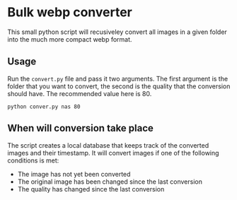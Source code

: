 # Bulk webp converter
This small python script will recusiveley convert all images in a given folder into the much more compact webp format.

## Usage
Run the `convert.py` file and pass it two arguments. The first argument is the folder that you want to convert, the second is the quality that the conversion should have. The recommended value here is 80.

`python conver.py nas 80`

## When will conversion take place

The script creates a local database that keeps track of the converted images and their timestamp. It will convert images if one of the following conditions is met:

- The image has not yet been converted
- The original image has been changed since the last conversion
- The quality has changed since the last conversion